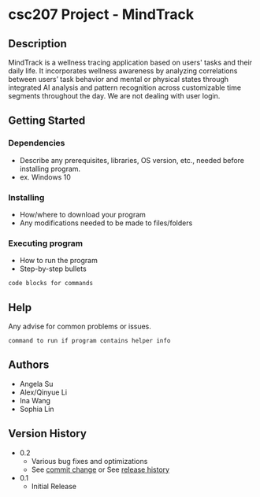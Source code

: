 # csc207 Project - MindTrack 

## Description

MindTrack is a wellness tracing application based on users' tasks and their daily life.  It incorporates wellness awareness by analyzing correlations between users’ task behavior and mental or physical states through integrated AI analysis and pattern recognition across customizable time segments throughout the day. We are not dealing with user login. 

## Getting Started

### Dependencies

* Describe any prerequisites, libraries, OS version, etc., needed before installing program.
* ex. Windows 10

### Installing

* How/where to download your program
* Any modifications needed to be made to files/folders

### Executing program

* How to run the program
* Step-by-step bullets
```
code blocks for commands
```

## Help

Any advise for common problems or issues.
```
command to run if program contains helper info
```

## Authors

* Angela Su
* Alex/Qinyue Li
* Ina Wang
* Sophia Lin

## Version History

* 0.2
    * Various bug fixes and optimizations
    * See [commit change]() or See [release history]()
* 0.1
    * Initial Release
